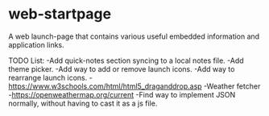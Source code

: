 # web-startpage
A web launch-page that contains various useful embedded information and application links.

TODO List:
-Add quick-notes section syncing to a local notes file.
-Add theme picker.
-Add way to add or remove launch icons.
-Add way to rearrange launch icons.
    -https://www.w3schools.com/html/html5_draganddrop.asp
-Weather fetcher
    -https://openweathermap.org/current
-Find way to implement JSON normally, without having to cast it as a js file.